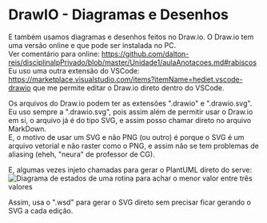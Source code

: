 # DrawIO - Diagramas e Desenhos

E também usamos diagramas e desenhos feitos no Draw.io. O Draw.io tem uma versão online e que pode ser instalada no PC.  
Ver comentário para online: <https://github.com/dalton-reis/disciplinaIpPrivado/blob/master/Unidade1/aulaAnotacoes.md#rabiscos>  
Eu uso uma outra extensão do VSCode: <https://marketplace.visualstudio.com/items?itemName=hediet.vscode-drawio> que me permite editar o Draw.io direto dentro do VSCode.  

Os arquivos do Draw.io podem ter as extensões ".drawio" e ".drawio.svg".  
Eu uso sempre a ".drawio.svg", pois assim além de permitir usar o Draw.io em si, o arquivo já é do tipo SVG, e assim posso chamar direto no arquivo MarkDown.  
E, o motivo de usar um SVG e não PNG (ou outro) é porque o SVG é um arquivo vetorial e não raster como o PNG, e assim não se tem problemas de aliasing (eheh, "neura" de professor de CG).  

E, algumas vezes injeto chamadas para gerar o PlantUML direto do serve:  
![Diagrama de estados de uma rotina para achar o menor valor entre três valores](http://www.plantuml.com/plantuml/proxy?cache=no&src=https://raw.githubusercontent.com/dalton-reis/disciplinaIpMatA/main/Unidade1/imgs/ExemploOrdenarTresValores.wsd)  

Assim, usa o ".wsd" para gerar o SVG direto sem precisar ficar gerando o SVG a cada edição.  
